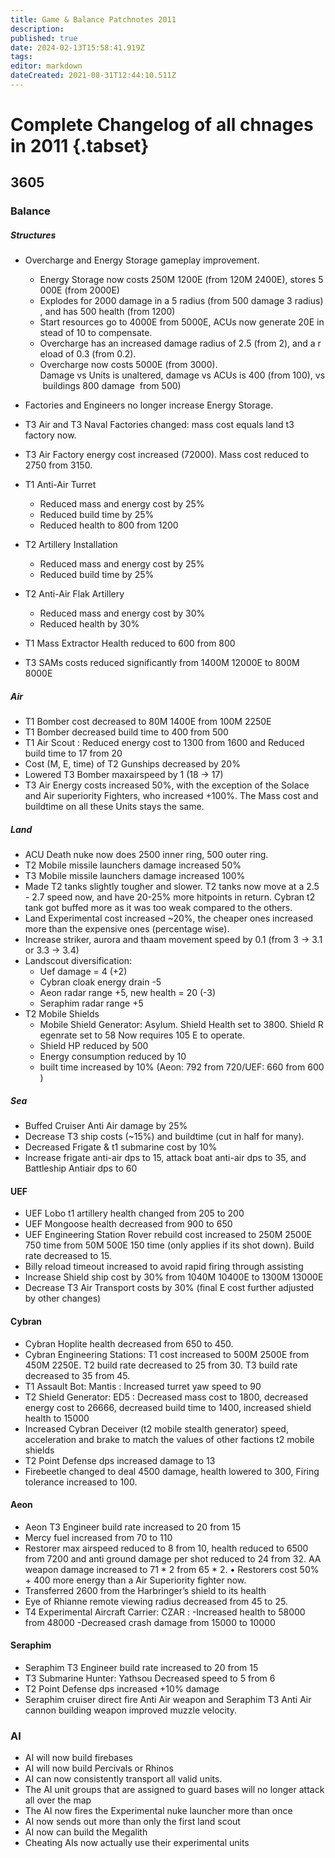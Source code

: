```yaml
---
title: Game & Balance Patchnotes 2011
description: 
published: true
date: 2024-02-13T15:58:41.919Z
tags: 
editor: markdown
dateCreated: 2021-08-31T12:44:10.511Z
---
```


# Complete Changelog of all chnages in 2011 {.tabset}
## 3605
### Balance
##### Structures
- Overcharge and Energy Storage gameplay improvement.
	- Energy Storage now costs 250M 1200E (from 120M 2400E), stores 5000E (from 2000E)
  - Explodes for 2000 damage in a 5 radius (from 500 damage 3 radius), and has 500 health (from 1200)
  - Start resources go to 4000E from 5000E, ACUs now generate 20E instead of 10 to compensate.
  - Overcharge has an increased damage radius of 2.5 (from 2), and a reload of 0.3 (from 0.2).
  - Overcharge now costs 5000E (from 3000). Damage vs Units is unaltered, damage vs ACUs is 400 (from 100), vs buildings 800 damage  from 500)

- Factories and Engineers no longer increase Energy Storage.
- T3 Air and T3 Naval Factories changed: mass cost equals land t3 factory now.
- T3 Air Factory energy cost increased (72000). Mass cost reduced to 2750 from 3150.
- T1 Anti-Air Turret
	- Reduced mass and energy cost by 25%
	- Reduced build time by 25%
  - Reduced health to 800 from 1200
- T2 Artillery Installation
	- Reduced mass and energy cost by 25%
	- Reduced build time by 25%
- T2 Anti-Air Flak Artillery
	- Reduced mass and energy cost by 30%
	- Reduced health by 30%
- T1 Mass Extractor Health reduced to 600 from 800
- T3 SAMs costs reduced significantly from 1400M 12000E to 800M 8000E
##### Air
- T1 Bomber cost decreased to 80M 1400E from 100M 2250E
- T1 Bomber decreased build time to 400 from 500
- T1 Air Scout : Reduced energy cost to 1300 from 1600 and Reduced build time to 17 from 20
- Cost (M, E, time) of T2 Gunships decreased by 20%
- Lowered T3 Bomber maxairspeed by 1 (18 -> 17)
- T3 Air Energy costs increased 50%, with the exception of the Solace and Air superiority Fighters, who increased +100%. The Mass cost and buildtime on all these Units stays the same.
##### Land
- ACU Death nuke now does 2500 inner ring, 500 outer ring.
- T2 Mobile missile launchers damage increased 50%
- T3 Mobile missile launchers damage increased 100%
- Made T2 tanks slightly tougher and slower. T2 tanks now move at a 2.5 - 2.7 speed now, and have 20-25% more hitpoints in return. Cybran t2 tank got buffed more as it was too weak compared to the others. 
- Land Experimental cost increased \~20%, the cheaper ones increased more than the expensive ones (percentage wise).
- Increase striker, aurora and thaam movement speed by 0.1 (from 3 -> 3.1 or 3.3 -> 3.4)
- Landscout diversification:
	- Uef damage = 4 (+2)
	- Cybran cloak energy drain -5
	- Aeon radar range +5, new health = 20 (-3)
	- Seraphim radar range +5
- T2 Mobile Shields
	- Mobile Shield Generator: Asylum. Shield Health set to 3800. Shield Regenrate set to 58 Now requires 105 E to operate.
	- Shield HP reduced by 500
	- Energy consumption reduced by 10
	- built time increased by 10% (Aeon: 792 from 720/UEF: 660 from 600)
##### Sea
- Buffed Cruiser Anti Air damage by 25%
- Decrease T3 ship costs (\~15%) and buildtime (cut in half for many).
- Decreased Frigate & t1 submarine cost by 10%
- Increase frigate anti-air dps to 15, attack boat anti-air dps to 35, and Battleship Antiair dps to 60
#### UEF
- UEF Lobo t1 artillery health changed from 205 to 200
- UEF Mongoose health decreased from 900 to 650
- UEF Engineering Station Rover rebuild cost increased to 250M 2500E 750 time from 50M 500E 150 time (only applies if its shot down). Build rate decreased to 15.
- Billy reload timeout increased to avoid rapid firing through assisting
- Increase Shield ship cost by 30% from 1040M 10400E to 1300M 13000E
- Decrease T3 Air Transport costs by 30% (final E cost further adjusted by other changes)
#### Cybran
- Cybran Hoplite health decreased from 650 to 450.
- Cybran Engineering Stations: T1 cost increased to 500M 2500E from 450M 2250E. T2 build rate decreased to 25 from 30. T3 build rate decreased to 35 from 45.
- T1 Assault Bot: Mantis : Increased turret yaw speed to 90
- T2 Shield Generator: ED5 : Decreased mass cost to 1800, decreased energy cost to 26666, decreased build time to 1400, increased shield health to 15000
- Increased Cybran Deceiver (t2 mobile stealth generator) speed, acceleration and brake to match the values of other factions t2 mobile shields 
- T2 Point Defense dps increased damage to 13
- Firebeetle changed to deal 4500 damage, health lowered to 300, Firing tolerance increased to 100.
#### Aeon
- Aeon T3 Engineer build rate increased to 20 from 15
- Mercy fuel increased from 70 to 110
- Restorer max airspeed reduced to 8 from 10, health reduced to 6500 from 7200 and anti ground damage per shot reduced to 24 from 32. AA weapon damage increased to 71 \* 2 from 65 \* 2. • Restorers cost 50% + 400 more energy than a Air Superiority fighter now.
- Transferred 2600 from the Harbringer’s shield to its health
- Eye of Rhianne remote viewing radius decreased from 45 to 25.
- T4 Experimental Aircraft Carrier: CZAR : -Increased health to 58000 from 48000 -Decreased crash damage from 15000 to 10000
#### Seraphim
- Seraphim T3 Engineer build rate increased to 20 from 15
- T3 Submarine Hunter: Yathsou Decreased speed to 5 from 6
- T2 Point Defense dps increased +10% damage
- Seraphim cruiser direct fire Anti Air weapon and Seraphim T3 Anti Air cannon building weapon improved muzzle velocity.
### AI
- AI will now build firebases
- AI will now build Percivals or Rhinos
- AI can now consistently transport all valid units.
- The AI unit groups that are assigned to guard bases will no longer attack all over the map
- The AI now fires the Experimental nuke launcher more than once
- AI now sends out more than only the first land scout
- AI now can build the Megalith
- Cheating AIs now actually use their experimental units